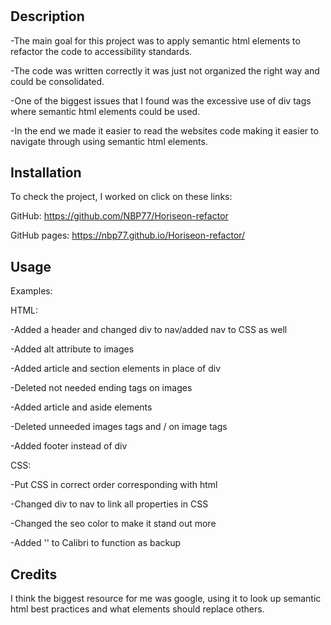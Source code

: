 # <Horiseon-refactor>

## Description

-The main goal for this project was to apply semantic html elements to refactor   the code to accessibility standards.
 
-The code was written correctly it was just not organized the right way and could be consolidated.
 
-One of the biggest issues that I found was the excessive use of div tags where semantic html elements could be used.

-In the end we made it easier to read the websites code making it easier to navigate through using semantic html elements.  

## Installation

To check the project, I worked on click on these links: 

GitHub: https://github.com/NBP77/Horiseon-refactor

GitHub pages: https://nbp77.github.io/Horiseon-refactor/ 

## Usage

Examples:

HTML:

-Added a header and changed div to nav/added nav to CSS as well

-Added alt attribute to images

-Added article and section elements in place of div

-Deleted not needed ending tags on images

-Added article and aside elements

-Deleted unneeded images tags and / on image tags 

-Added footer instead of div

CSS:

-Put CSS in correct order corresponding with html

-Changed div to nav to link all properties in CSS 

-Changed the seo color to make it stand out more 

-Added '' to Calibri to function as backup

## Credits

I think the biggest resource for me was google, using it to look up semantic html best practices and what elements should replace others. 
